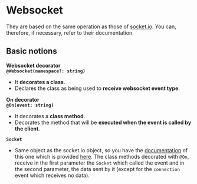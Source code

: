 # Websocket
They are based on the same operation as those of [socket.io](https://socket.io). You can, therefore, if necessary, refer to their documentation.

## Basic notions
**Websocket decorator**  
**`@Websocket(namespace?: string)`**  
- It **decorates a class**.  
- Declares the class as being used to **receive websocket event type**.

**On decorator**  
**`@On(event: string)`**
- It decorates a **class method**.
- Decorates the method that will be **executed when the event is called by the client**.

**`Socket`**  
- Same object as the socket.io object, so you have the [documentation](https://socket.io/docs/server-api#Socket) of this one which is provided [here](https://socket.io/docs/server-api#Socket).
The class methods decorated with `@On`, receive in the first parameter the `Socket` which called the event and in the second parameter, the data sent by it (except for the `connection` event which receives no data).

